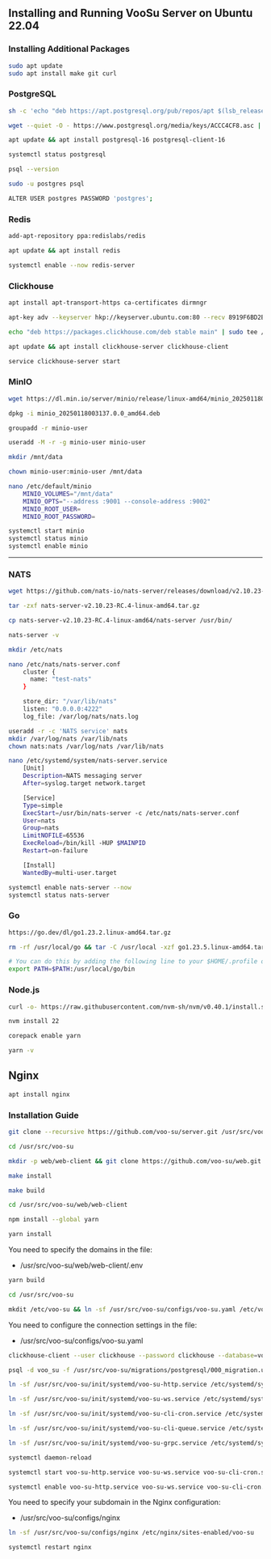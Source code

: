 ## Installing and Running VooSu Server on Ubuntu 22.04

### Installing Additional Packages

``` sh
sudo apt update
sudo apt install make git curl
```

### PostgreSQL

``` sh
sh -c 'echo "deb https://apt.postgresql.org/pub/repos/apt $(lsb_release -cs)-pgdg main" > /etc/apt/sources.list.d/pgdg.list'

wget --quiet -O - https://www.postgresql.org/media/keys/ACCC4CF8.asc | apt-key add -

apt update && apt install postgresql-16 postgresql-client-16

systemctl status postgresql

psql --version

sudo -u postgres psql

ALTER USER postgres PASSWORD 'postgres';
```

### Redis

``` sh
add-apt-repository ppa:redislabs/redis

apt update && apt install redis

systemctl enable --now redis-server
```

### Clickhouse

``` sh
apt install apt-transport-https ca-certificates dirmngr

apt-key adv --keyserver hkp://keyserver.ubuntu.com:80 --recv 8919F6BD2B48D754

echo "deb https://packages.clickhouse.com/deb stable main" | sudo tee /etc/apt/sources.list.d/clickhouse.list

apt update && apt install clickhouse-server clickhouse-client

service clickhouse-server start
```

### MinIO

``` sh
wget https://dl.min.io/server/minio/release/linux-amd64/minio_20250118003137.0.0_amd64.deb

dpkg -i minio_20250118003137.0.0_amd64.deb

groupadd -r minio-user

useradd -M -r -g minio-user minio-user

mkdir /mnt/data

chown minio-user:minio-user /mnt/data

nano /etc/default/minio
    MINIO_VOLUMES="/mnt/data"
    MINIO_OPTS="--address :9001 --console-address :9002"
    MINIO_ROOT_USER=
    MINIO_ROOT_PASSWORD=

systemctl start minio
systemctl status minio
systemctl enable minio
```

---

### NATS

``` sh
wget https://github.com/nats-io/nats-server/releases/download/v2.10.23-RC.4/nats-server-v2.10.23-RC.4-linux-amd64.tar.gz

tar -zxf nats-server-v2.10.23-RC.4-linux-amd64.tar.gz

cp nats-server-v2.10.23-RC.4-linux-amd64/nats-server /usr/bin/

nats-server -v

mkdir /etc/nats

nano /etc/nats/nats-server.conf
    cluster {
      name: "test-nats"
    }

    store_dir: "/var/lib/nats"
    listen: "0.0.0.0:4222"
    log_file: /var/log/nats/nats.log

useradd -r -c 'NATS service' nats
mkdir /var/log/nats /var/lib/nats
chown nats:nats /var/log/nats /var/lib/nats

nano /etc/systemd/system/nats-server.service
    [Unit]
    Description=NATS messaging server
    After=syslog.target network.target

    [Service]
    Type=simple
    ExecStart=/usr/bin/nats-server -c /etc/nats/nats-server.conf
    User=nats
    Group=nats
    LimitNOFILE=65536
    ExecReload=/bin/kill -HUP $MAINPID
    Restart=on-failure

    [Install]
    WantedBy=multi-user.target

systemctl enable nats-server --now
systemctl status nats-server
```

### Go

``` sh
https://go.dev/dl/go1.23.2.linux-amd64.tar.gz

rm -rf /usr/local/go && tar -C /usr/local -xzf go1.23.5.linux-amd64.tar.gz

# You can do this by adding the following line to your $HOME/.profile or /etc/profile (for a system-wide installation):
export PATH=$PATH:/usr/local/go/bin
```

### Node.js

``` sh
curl -o- https://raw.githubusercontent.com/nvm-sh/nvm/v0.40.1/install.sh | bash

nvm install 22

corepack enable yarn

yarn -v
```

## Nginx

``` sh
apt install nginx
```

### Installation Guide

``` sh
git clone --recursive https://github.com/voo-su/server.git /usr/src/voo-su
```

``` sh
cd /usr/src/voo-su
```

``` sh
mkdir -p web/web-client && git clone https://github.com/voo-su/web.git web/web-client
```

``` sh
make install
```

``` sh
make build
```

``` sh
cd /usr/src/voo-su/web/web-client
```

``` sh
npm install --global yarn
```

``` sh
yarn install
```

You need to specify the domains in the file:

* /usr/src/voo-su/web/web-client/.env

``` sh
yarn build
```

``` sh
cd /usr/src/voo-su
```

```bash
mkdit /etc/voo-su && ln -sf /usr/src/voo-su/configs/voo-su.yaml /etc/voo-su/voo-su.yaml
```

You need to configure the connection settings in the file:

* /usr/src/voo-su/configs/voo-su.yaml

```bash
clickhouse-client --user clickhouse --password clickhouse --database=voo_su < /usr/src/voo-su/migrations/clickhouse/000_migration.up.sql
```

```bash
psql -d voo_su -f /usr/src/voo-su/migrations/postgresql/000_migration.up.sql
```

```bash
ln -sf /usr/src/voo-su/init/systemd/voo-su-http.service /etc/systemd/system/voo-su-http.service

ln -sf /usr/src/voo-su/init/systemd/voo-su-ws.service /etc/systemd/system/voo-su-ws.service

ln -sf /usr/src/voo-su/init/systemd/voo-su-cli-cron.service /etc/systemd/system/voo-su-cli-cron.service

ln -sf /usr/src/voo-su/init/systemd/voo-su-cli-queue.service /etc/systemd/system/voo-su-cli-queue.service

ln -sf /usr/src/voo-su/init/systemd/voo-su-grpc.service /etc/systemd/system/voo-su-grpc.service
```

```bash
systemctl daemon-reload
```

```bash
systemctl start voo-su-http.service voo-su-ws.service voo-su-cli-cron.service voo-su-cli-queue.service voo-su-grpc.service
```

```bash
systemctl enable voo-su-http.service voo-su-ws.service voo-su-cli-cron.service voo-su-cli-queue.service voo-su-grpc.service
```

You need to specify your subdomain in the Nginx configuration:

* /usr/src/voo-su/configs/nginx

```bash
ln -sf /usr/src/voo-su/configs/nginx /etc/nginx/sites-enabled/voo-su
```

```bash
systemctl restart nginx
```
